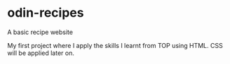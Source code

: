 # odin-recipes
A basic recipe website

My first project where I apply the skills I learnt from TOP using HTML. CSS will be applied later on.
